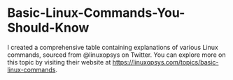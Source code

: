 # Basic-Linux-Commands-You-Should-Know
I created a comprehensive table containing explanations of various Linux commands, sourced from @linuxopsys on Twitter. 
You can explore more on this topic by visiting their website at https://linuxopsys.com/topics/basic-linux-commands.

